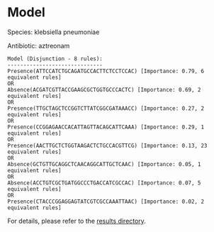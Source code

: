 
# Model

Species: klebsiella pneumoniae

Antibiotic: aztreonam

```
Model (Disjunction - 8 rules):
------------------------------
Presence(ATTCCATCTGCAGATGCCACTTCTCCTCCAC) [Importance: 0.79, 6 equivalent rules]
OR
Absence(ACGATCGTTACCGAAGCGCTGGTGCCCACTC) [Importance: 0.69, 2 equivalent rules]
OR
Presence(TTGCTAGCTCCGGTCTTATCGGCGATAAACC) [Importance: 0.27, 2 equivalent rules]
OR
Presence(CCGGAGAACCACATTAGTTACAGCATTCAAA) [Importance: 0.29, 1 equivalent rules]
OR
Presence(AACTTGCTCTGGTAAGACTCTGCCACGTTCG) [Importance: 0.13, 23 equivalent rules]
OR
Absence(GCTGTTGCAGGCTCAACAGGCATTGCTCAAC) [Importance: 0.05, 1 equivalent rules]
OR
Absence(ACCTGTCGCTGATGGCCCTGACCATCGCCAC) [Importance: 0.07, 5 equivalent rules]
OR
Presence(CTACCCGGAGGAGTATCGTCGCCAAATTAAC) [Importance: 0.02, 2 equivalent rules]

```

For details, please refer to the [results directory](../../../../../results/scm_b/klebsiella+pneumoniae/aztreonam/repeat_3/).

